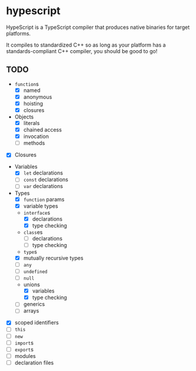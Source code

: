 # hypescript

HypeScript is a TypeScript compiler that produces native binaries for target platforms.

It compiles to standardized C++ so as long as your platform has a standards-compliant C++ compiler, you should be good to go!

## TODO

- `function`s
    - [x] named
    - [x] anonymous
    - [x] hoisting
    - [x] closures
- Objects
    - [x] literals
    - [x] chained access
    - [x] invocation
    - [ ] methods
- [x] Closures
- Variables
    - [x] `let` declarations
    - [ ] `const` declarations
    - [ ] `var` declarations
- Types
    - [x] `function` params
    - [x] variable types
    - `interface`s
        - [x] declarations
        - [x] type checking
    - `class`es
        - [ ] declarations
        - [ ] type checking
    - `type`s
    - [x] mutually recursive types
    - [ ] `any`
    - [ ] `undefined`
    - [ ] `null`
    - unions
        - [x] variables
        - [x] type checking
    - [ ] generics
    - [ ] arrays
- [x] scoped identifiers
- [ ] `this`
- [ ] `new`
- [ ] `import`s
- [ ] `export`s
- [ ] modules
- [ ] declaration files